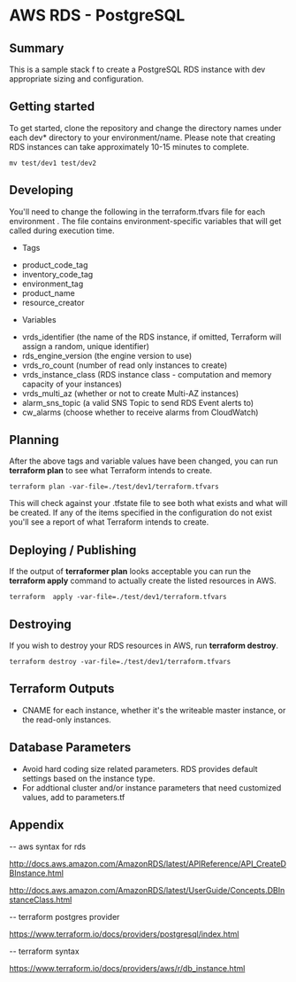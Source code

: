 # AWS RDS - PostgreSQL

## Summary
This is a sample stack f to create a PostgreSQL RDS instance with dev appropriate sizing and configuration. 

## Getting started
To get started, clone the repository and change the directory names under each dev* directory to your environment/name. Please note that creating RDS instances can take approximately 10-15 minutes to complete.

```
mv test/dev1 test/dev2
```
## Developing
You'll need to change the following in the terraform.tfvars file for each environment . The file contains environment-specific variables that will get called during execution time.

* Tags
 - product_code_tag 
 - inventory_code_tag
 - environment_tag
 - product_name
 - resource_creator

* Variables

 - vrds_identifier (the name of the RDS instance, if omitted, Terraform will assign a random, unique identifier)
 - rds_engine_version (the engine version to use)
 - vrds_ro_count (number of read only instances to create)
 - vrds_instance_class (RDS instance class - computation and memory capacity of your instances)
 - vrds_multi_az (whether or not to create Multi-AZ instances)
 - alarm_sns_topic (a valid SNS Topic to send RDS Event alerts to)
 - cw_alarms (choose whether to receive alarms from CloudWatch)


## Planning
After the above tags and variable values have been changed, you can run <strong>terraform plan</strong> to see what Terraform intends to create.

```
terraform plan -var-file=./test/dev1/terraform.tfvars
```

This will check against your .tfstate file to see both what exists and what will be created. If any of the items specified in the configuration do not exist you'll see a report of what Terraform intends to create.

## Deploying / Publishing
If the output of <strong>terraformer plan</strong> looks acceptable you can run the <strong>terraform apply</strong> command to actually create the listed resources in AWS.

```
terraform  apply -var-file=./test/dev1/terraform.tfvars
```

## Destroying
If you wish to destroy your RDS resources in AWS, run <strong>terraform destroy</strong>.

```
terraform destroy -var-file=./test/dev1/terraform.tfvars
```

## Terraform Outputs

  * CNAME for each instance, whether it's the writeable master instance, or the read-only instances.

## Database Parameters
  * Avoid hard coding size related parameters. RDS provides default settings based on the instance type.
  * For addtional cluster and/or instance parameters that need customized values, add to parameters.tf

## Appendix

-- aws syntax for rds

http://docs.aws.amazon.com/AmazonRDS/latest/APIReference/API_CreateDBInstance.html

http://docs.aws.amazon.com/AmazonRDS/latest/UserGuide/Concepts.DBInstanceClass.html

-- terraform postgres provider

https://www.terraform.io/docs/providers/postgresql/index.html

-- terraform syntax

https://www.terraform.io/docs/providers/aws/r/db_instance.html


